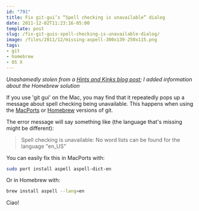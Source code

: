 ```yaml
---
id: "791"
title: Fix git-gui’s “Spell checking is unavailable” dialog
date: 2011-12-02T11:23:16-05:00
template: post
slug: /fix-git-guis-spell-checking-is-unavailable-dialog/
image: /files/2011/12/missing-aspell-300x139-250x115.png
tags:
- git
- homebrew
- OS X
---
```


<i>Unashamedly stolen from a
[Hints and Kinks blog post](http://matthew.mceachen.us/blog/howto-fix-git-guis-spell-checking-is-unavailable-dialog-1153.html);
I added information about the Homebrew solution</i>

If you use 'git gui' on the Mac, you may find that it repeatedly pops up a
message about spell checking being unavailable. This happens when using the
[MacPorts](http://www.macports.org/) or [Homebrew](http://brew.sh) versions of
git.

The error message will say something like (the language that's missing might
be different):

> Spell checking is unavailable: No word lists can be found for the language
> "en_US"

You can easily fix this in MacPorts with:

```bash
sudo port install aspell aspell-dict-en
```

Or in Homebrew with:

```bash
brew install aspell --lang=en
```

Ciao!
